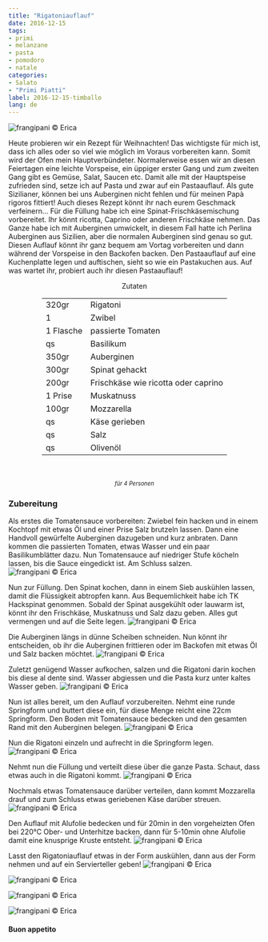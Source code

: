 ```yaml
---
title: "Rigatoniauflauf"
date: 2016-12-15
tags:
- primi
- melanzane
- pasta
- pomodoro
- natale
categories:
- Salato
- "Primi Piatti"
label: 2016-12-15-timballo
lang: de
---
```

![](../2016-12-15-timballo-di-rigatoni/header.jpg "frangipani © Erica")

Heute probieren wir ein Rezept für Weihnachten! Das wichtigste für mich ist, dass ich alles oder so viel wie möglich im Voraus vorbereiten kann. Somit wird der Ofen mein Hauptverbündeter. Normalerweise essen wir an diesen Feiertagen eine leichte Vorspeise, ein üppiger erster Gang und zum zweiten Gang gibt es Gemüse, Salat, Saucen etc. Damit alle mit der Hauptspeise zufrieden sind, setze ich auf Pasta und zwar auf ein Pastaauflauf. Als gute Sizilianer, können bei uns Auberginen nicht fehlen und für meinen Papà rigoros fittiert! Auch dieses Rezept könnt ihr nach eurem Geschmack verfeinern... Für die Füllung habe ich eine Spinat-Frischkäsemischung vorbereitet. Ihr könnt ricotta, Caprino oder anderen Frischkäse nehmen. Das Ganze habe ich mit Auberginen umwickelt, in diesem Fall hatte ich Perlina Auberginen aus Sizilien, aber die normalen Auberginen sind genau so gut. Diesen Auflauf könnt ihr ganz bequem am Vortag vorbereiten und dann während der Vorspeise in den Backofen backen. Den Pastaauflauf auf eine Kuchenplatte legen und auftischen, sieht so wie ein Pastakuchen aus. Auf was wartet ihr, probiert auch ihr diesen Pastaauflauf!

<div id="wrapper" style="text-align: center">
  <div id="yourdiv" style="display: inline-block;">
    <div class="ingredients">
      <div class="ingredients-title">Zutaten</div>
      <table>
        <tbody>
          <tr>
            <td>320gr</td>
            <td>Rigatoni</td>
          </tr>
          <tr>
            <td>1</td>
            <td>Zwibel</td>
          </tr>
          <tr>
            <td>1 Flasche</td>
            <td>passierte Tomaten</td>
          </tr>
          <tr>
            <td>qs</td>
            <td>Basilikum</td>
          </tr>
          <tr>
            <td>350gr</td>
            <td>Auberginen</td>
          </tr>
          <tr>
            <td>300gr</td>
            <td>Spinat gehackt</td>
          </tr>
          <tr>
            <td>200gr</td>
            <td>Frischkäse wie ricotta oder caprino</td>
          </tr>
          <tr>
            <td>1 Prise</td>
            <td>Muskatnuss</td>
          </tr>
          <tr>
            <td>100gr</td>
            <td>Mozzarella</td>
          </tr>
          <tr>
            <td>qs</td>
            <td>Käse gerieben</td>
          </tr>
          <tr>
            <td>qs</td>
            <td>Salz</td>
          </tr>
          <tr>
            <td>qs</td>
            <td>Olivenöl</td>
          </tr>
        </tbody>
      </table>
      <br></br>
      <i class="pull-right" style="font-size: 80%;">für 4 Personen</i>
    </div>
  </div>
</div>


<h3>
  <font color="grey">
    <i class="fa fa-cogs"></i>
  </font> Zubereitung
</h3>

Als erstes die Tomatensauce vorbereiten: Zwiebel fein hacken und in einem Kochtopf mit etwas Öl und einer Prise Salz brutzeln lassen. Dann eine Handvoll gewürfelte Auberginen dazugeben und kurz anbraten. Dann kommen die passierten Tomaten, etwas Wasser und ein paar Basilikumblätter dazu. Nun Tomatensauce auf niedriger Stufe köcheln lassen, bis die Sauce eingedickt ist. Am Schluss salzen.
![](../2016-12-15-timballo-di-rigatoni/sugo.jpg "frangipani © Erica")

Nun zur Füllung. Den Spinat kochen, dann in einem Sieb auskühlen lassen, damit die Flüssigkeit abtropfen kann. Aus Bequemlichkeit habe ich TK Hackspinat genommen. Sobald der Spinat ausgekühlt oder lauwarm ist, könnt ihr den Frischkäse, Muskatnuss und Salz dazu geben. Alles gut vermengen und auf die Seite legen.
![](../2016-12-15-timballo-di-rigatoni/farcia.jpg "frangipani © Erica")

Die Auberginen längs in dünne Scheiben schneiden. Nun könnt ihr entscheiden, ob ihr die Auberginen frittieren oder im Backofen mit etwas Öl und Salz backen möchtet.
![](../2016-12-15-timballo-di-rigatoni/melanzane.jpg "frangipani © Erica")

Zuletzt genügend Wasser aufkochen, salzen und die Rigatoni darin kochen bis diese al dente sind. Wasser abgiessen und die Pasta kurz unter kaltes Wasser geben.
![](../2016-12-15-timballo-di-rigatoni/rigatoni.jpg "frangipani © Erica")

Nun ist alles bereit, um den Auflauf vorzubereiten. Nehmt eine runde Springform und buttert diese ein, für diese Menge reicht eine 22cm Springform. Den Boden mit Tomatensauce bedecken und den gesamten Rand mit den Auberginen belegen.
![](../2016-12-15-timballo-di-rigatoni/bordi.jpg "frangipani © Erica")

Nun die Rigatoni einzeln und aufrecht in die Springform legen.
![](../2016-12-15-timballo-di-rigatoni/rigatoniteglia.jpg "frangipani © Erica")

Nehmt nun die Füllung und verteilt diese über die ganze Pasta. Schaut, dass etwas auch in die Rigatoni kommt.
![](../2016-12-15-timballo-di-rigatoni/rigatonifarciti.jpg "frangipani © Erica")

Nochmals etwas Tomatensauce darüber verteilen, dann kommt Mozzarella drauf und zum Schluss etwas geriebenen Käse darüber streuen.
![](../2016-12-15-timballo-di-rigatoni/teglia.jpg "frangipani © Erica")

Den Auflauf mit Alufolie bedecken und für 20min in den vorgeheizten Ofen bei 220°C Ober- und Unterhitze backen, dann für 5-10min ohne Alufolie damit eine knusprige Kruste entsteht. 
![](../2016-12-15-timballo-di-rigatoni/sfornato.jpg "frangipani © Erica")

Lasst den Rigatoniauflauf etwas in der Form auskühlen, dann aus der Form nehmen und auf ein Servierteller geben!
![](../2016-12-15-timballo-di-rigatoni/risultato1.jpg "frangipani © Erica")

![](../2016-12-15-timballo-di-rigatoni/risultato2.jpg "frangipani © Erica")

![](../2016-12-15-timballo-di-rigatoni/risultato3.jpg "frangipani © Erica")

![](../2016-12-15-timballo-di-rigatoni/risultato4.jpg "frangipani © Erica")


<h4>Buon appetito
  <font color="red">
    <i class="fa fa-smile-o"></i>
  </font>
</h4>
